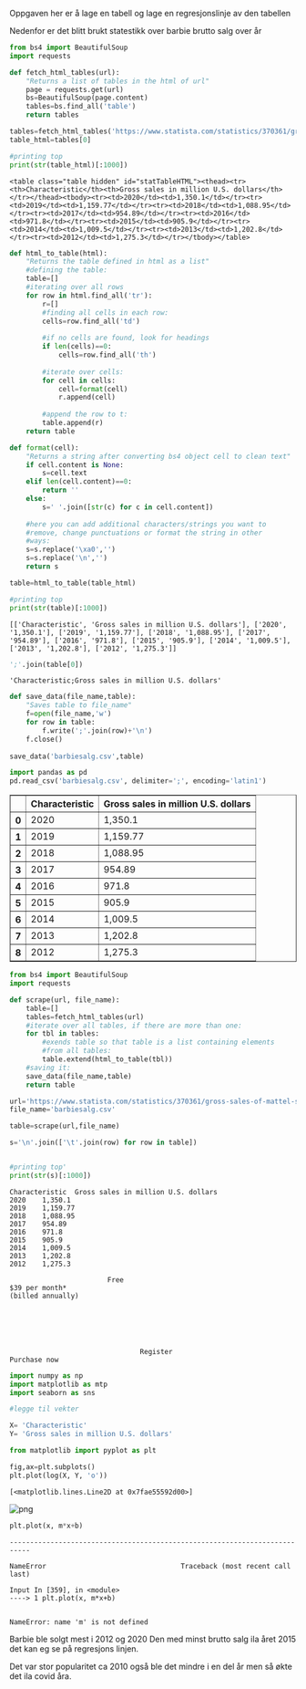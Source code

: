 Oppgaven her er å lage en tabell og lage en regresjonslinje av den tabellen

Nedenfor er det blitt brukt statestikk over barbie brutto salg over år


```python
from bs4 import BeautifulSoup
import requests

def fetch_html_tables(url):
    "Returns a list of tables in the html of url"
    page = requests.get(url)
    bs=BeautifulSoup(page.content)
    tables=bs.find_all('table')
    return tables

tables=fetch_html_tables('https://www.statista.com/statistics/370361/gross-sales-of-mattel-s-barbie-brand/')
table_html=tables[0]

#printing top
print(str(table_html)[:1000])
```

    <table class="table hidden" id="statTableHTML"><thead><tr><th>Characteristic</th><th>Gross sales in million U.S. dollars</th></tr></thead><tbody><tr><td>2020</td><td>1,350.1</td></tr><tr><td>2019</td><td>1,159.77</td></tr><tr><td>2018</td><td>1,088.95</td></tr><tr><td>2017</td><td>954.89</td></tr><tr><td>2016</td><td>971.8</td></tr><tr><td>2015</td><td>905.9</td></tr><tr><td>2014</td><td>1,009.5</td></tr><tr><td>2013</td><td>1,202.8</td></tr><tr><td>2012</td><td>1,275.3</td></tr></tbody></table>



```python
def html_to_table(html):
    "Returns the table defined in html as a list"
    #defining the table:
    table=[]
    #iterating over all rows
    for row in html.find_all('tr'):
        r=[]
        #finding all cells in each row:
        cells=row.find_all('td')
        
        #if no cells are found, look for headings
        if len(cells)==0:
            cells=row.find_all('th')
            
        #iterate over cells:
        for cell in cells:
            cell=format(cell)
            r.append(cell)
        
        #append the row to t:
        table.append(r)
    return table

def format(cell):
    "Returns a string after converting bs4 object cell to clean text"
    if cell.content is None:
        s=cell.text
    elif len(cell.content)==0:
        return ''
    else:
        s=' '.join([str(c) for c in cell.content])
        
    #here you can add additional characters/strings you want to 
    #remove, change punctuations or format the string in other
    #ways:
    s=s.replace('\xa0','')
    s=s.replace('\n','')
    return s

table=html_to_table(table_html)

#printing top
print(str(table)[:1000])
```

    [['Characteristic', 'Gross sales in million U.S. dollars'], ['2020', '1,350.1'], ['2019', '1,159.77'], ['2018', '1,088.95'], ['2017', '954.89'], ['2016', '971.8'], ['2015', '905.9'], ['2014', '1,009.5'], ['2013', '1,202.8'], ['2012', '1,275.3']]



```python
';'.join(table[0])
```




    'Characteristic;Gross sales in million U.S. dollars'




```python
def save_data(file_name,table):
    "Saves table to file_name"
    f=open(file_name,'w')
    for row in table:
        f.write(';'.join(row)+'\n')
    f.close()
    
save_data('barbiesalg.csv',table)
```


```python
import pandas as pd
pd.read_csv('barbiesalg.csv', delimiter=';', encoding='latin1')
```




<div>
<style scoped>
    .dataframe tbody tr th:only-of-type {
        vertical-align: middle;
    }

    .dataframe tbody tr th {
        vertical-align: top;
    }

    .dataframe thead th {
        text-align: right;
    }
</style>
<table border="1" class="dataframe">
  <thead>
    <tr style="text-align: right;">
      <th></th>
      <th>Characteristic</th>
      <th>Gross sales in million U.S. dollars</th>
    </tr>
  </thead>
  <tbody>
    <tr>
      <th>0</th>
      <td>2020</td>
      <td>1,350.1</td>
    </tr>
    <tr>
      <th>1</th>
      <td>2019</td>
      <td>1,159.77</td>
    </tr>
    <tr>
      <th>2</th>
      <td>2018</td>
      <td>1,088.95</td>
    </tr>
    <tr>
      <th>3</th>
      <td>2017</td>
      <td>954.89</td>
    </tr>
    <tr>
      <th>4</th>
      <td>2016</td>
      <td>971.8</td>
    </tr>
    <tr>
      <th>5</th>
      <td>2015</td>
      <td>905.9</td>
    </tr>
    <tr>
      <th>6</th>
      <td>2014</td>
      <td>1,009.5</td>
    </tr>
    <tr>
      <th>7</th>
      <td>2013</td>
      <td>1,202.8</td>
    </tr>
    <tr>
      <th>8</th>
      <td>2012</td>
      <td>1,275.3</td>
    </tr>
  </tbody>
</table>
</div>




```python
from bs4 import BeautifulSoup
import requests

def scrape(url, file_name):
    table=[]
    tables=fetch_html_tables(url)
    #iterate over all tables, if there are more than one:
    for tbl in tables:
        #exends table so that table is a list containing elements 
        #from all tables:
        table.extend(html_to_table(tbl))
    #saving it:
    save_data(file_name,table)
    return table
```


```python
url='https://www.statista.com/statistics/370361/gross-sales-of-mattel-s-barbie-brand/'
file_name='barbiesalg.csv'

table=scrape(url,file_name)

s='\n'.join(['\t'.join(row) for row in table])


#printing top'
print(str(s)[:1000])
```

    Characteristic	Gross sales in million U.S. dollars
    2020	1,350.1
    2019	1,159.77
    2018	1,088.95
    2017	954.89
    2016	971.8
    2015	905.9
    2014	1,009.5
    2013	1,202.8
    2012	1,275.3
    
                            Free                    	                                                        $39 per month*                                                        (billed annually)                            
    	
    	
    
    	
    	
    	
    	                            Register                        	                            Purchase now                        



```python
import numpy as np
import matplotlib as mtp
import seaborn as sns

#legge til vekter

X= 'Characteristic'
Y= 'Gross sales in million U.S. dollars'
```


```python
from matplotlib import pyplot as plt

fig,ax=plt.subplots()
plt.plot(log(X, Y, 'o'))
```




    [<matplotlib.lines.Line2D at 0x7fae55592d00>]




    
![png](output_9_1.png)
    



```python
plt.plot(x, m*x+b)
```


    ---------------------------------------------------------------------------

    NameError                                 Traceback (most recent call last)

    Input In [359], in <module>
    ----> 1 plt.plot(x, m*x+b)


    NameError: name 'm' is not defined


Barbie ble solgt mest i 2012 og 2020 
Den med minst brutto salg ila året 2015 det kan eg se på regresjons linjen.

Det var stor popularitet ca 2010 også ble det mindre i en del år men så økte det ila covid åra. 


```python

```
